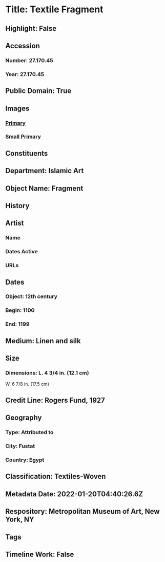 # Title: Textile Fragment
## Highlight: False
## Accession
### Number: 27.170.45
### Year: 27.170.45
## Public Domain: True
## Images
### [Primary](https://images.metmuseum.org/CRDImages/is/original/69188.jpg)
### [Small Primary](https://images.metmuseum.org/CRDImages/is/web-large/69188.jpg)
## Constituents
## Department: Islamic Art
## Object Name: Fragment
## History
## Artist
### Name
### Dates Active
### URLs
## Dates
### Object: 12th century
### Begin: 1100
### End: 1199
## Medium: Linen and silk
## Size
### Dimensions: L. 4 3/4 in. (12.1 cm)
W. 6 7/8 in. (17.5 cm)
## Credit Line: Rogers Fund, 1927
## Geography
### Type: Attributed to
### City: Fustat
### Country: Egypt
## Classification: Textiles-Woven
## Metadata Date: 2022-01-20T04:40:26.6Z
## Respository: Metropolitan Museum of Art, New York, NY
## Tags
## Timeline Work: False